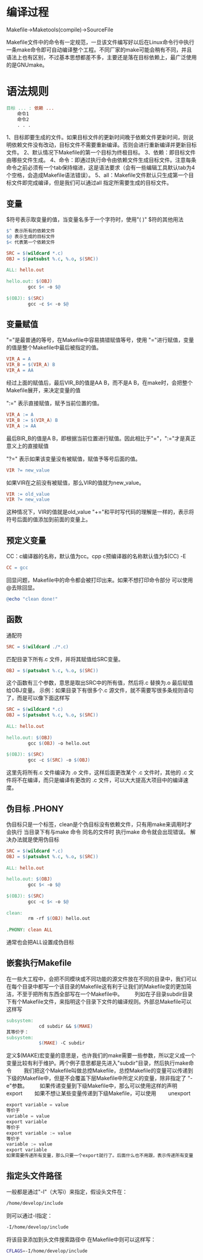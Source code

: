 # 编译过程

Makefile->Maketools(compile)->SourceFile

Makefile文件中的命令有一定规范，一旦该文件编写好以后在Linux命令行中执行一条make命令即可自动编译整个工程。不同厂家的make可能会稍有不同，并且语法上也有区别，不过基本思想都差不多，主要还是落在目标依赖上，最广泛使用的是GNUmake。

# 语法规则

```makefile
目标 ... : 依赖 ...
	命令1
	命令2
	. . .

```

1、目标即要生成的文件。如果目标文件的更新时间晚于依赖文件更新时间，则说明依赖文件没有改动，目标文件不需要重新编译。否则会进行重新编译并更新目标文件。
2、默认情况下Makefile的第一个目标为终极目标。
3、依赖：即目标文件由哪些文件生成。
4、命令：即通过执行命令由依赖文件生成目标文件。注意每条命令之前必须有一个tab保持缩进，这是语法要求（会有一些编辑工具默认tab为4个空格，会造成Makefile语法错误）。
5、all：Makefile文件默认只生成第一个目标文件即完成编译，但是我们可以通过all 指定所需要生成的目标文件。

## 变量

$符号表示取变量的值，当变量名多于一个字符时，使用"( )"
$符的其他用法

```makefile
$^ 表示所有的依赖文件
$@ 表示生成的目标文件
$< 代表第一个依赖文件
```

```makefile
SRC = $(wildcard *.c)
OBJ = $(patsubst %.c, %.o, $(SRC))
 
ALL: hello.out
 
hello.out: $(OBJ)
        gcc $< -o $@
 
$(OBJ): $(SRC)
        gcc -c $< -o $@
```

## 变量赋值

"="是最普通的等号，在Makefile中容易搞错赋值等号，使用 "="进行赋值，变量的值是整个Makefile中最后被指定的值。

```makefile
VIR_A = A
VIR_B = $(VIR_A) B
VIR_A = AA
```

经过上面的赋值后，最后VIR_B的值是AA B，而不是A B，在make时，会把整个Makefile展开，来决定变量的值

":=" 表示直接赋值，赋予当前位置的值。

```makefile
VIR_A := A
VIR_B := $(VIR_A) B
VIR_A := AA
```

最后BIR_B的值是A B，即根据当前位置进行赋值。因此相比于"="，":="才是真正意义上的直接赋值

"?=" 表示如果该变量没有被赋值，赋值予等号后面的值。

```makefile
VIR ?= new_value
```

如果VIR在之前没有被赋值，那么VIR的值就为new_value。

```makefile
VIR := old_value
VIR ?= new_value
```

这种情况下，VIR的值就是old_value
"+="和平时写代码的理解是一样的，表示将符号后面的值添加到前面的变量上。

## 预定义变量

CC：c编译器的名称，默认值为cc。cpp c预编译器的名称默认值为$(CC) -E

```makefile
CC = gcc
```

回显问题，Makefile中的命令都会被打印出来。如果不想打印命令部分 可以使用@去除回显。

```makefile
@echo "clean done!"
```

## 函数

通配符

```makefile
SRC = $(wildcard ./*.c)
```

匹配目录下所有.c 文件，并将其赋值给SRC变量。

```makefile
OBJ = $(patsubst %.c, %.o, $(SRC))
```

这个函数有三个参数，意思是取出SRC中的所有值，然后将.c 替换为.o 最后赋值给OBJ变量。
示例：如果目录下有很多个.c 源文件，就不需要写很多条规则语句了，而是可以像下面这样写

```makefile
SRC = $(wildcard *.c)
OBJ = $(patsubst %.c, %.o, $(SRC))
 
ALL: hello.out
 
hello.out: $(OBJ)
        gcc $(OBJ) -o hello.out
 
$(OBJ): $(SRC)
        gcc -c $(SRC) -o $(OBJ)
```

这里先将所有.c 文件编译为 .o 文件，这样后面更改某个 .c 文件时，其他的 .c 文件将不在编译，而只是编译有更改的 .c 文件，可以大大提高大项目中的编译速度。

## 伪目标 .PHONY

伪目标只是一个标签，clean是个伪目标没有依赖文件，只有用make来调用时才会执行
当目录下有与make 命令 同名的文件时 执行make 命令就会出现错误。
解决办法就是使用伪目标

```makefile
SRC = $(wildcard *.c)
OBJ = $(patsubst %.c, %.o, $(SRC))
 
ALL: hello.out
 
hello.out: $(OBJ)
        gcc $< -o $@
 
$(OBJ): $(SRC)
        gcc -c $< -o $@
 
clean:
        rm -rf $(OBJ) hello.out
 
.PHONY: clean ALL
```

通常也会把ALL设置成伪目标

## 嵌套执行Makefile

在一些大工程中，会把不同模块或不同功能的源文件放在不同的目录中，我们可以在每个目录中都写一个该目录的Makefile这有利于让我们的Makefile变的更加简洁，不至于把所有东西全部写在一个Makefile中。
  列如在子目录subdir目录下有个Makefile文件，来指明这个目录下文件的编译规则。外部总Makefile可以这样写

```makefile
subsystem:
            cd subdir && $(MAKE)
其等价于：
subsystem:
            $(MAKE) -C subdir
```

定义$(MAKE)宏变量的意思是，也许我们的make需要一些参数，所以定义成一个变量比较有利于维护。两个例子意思都是先进入"subdir"目录，然后执行make命令
  我们把这个Makefile叫做总控Makefile，总控Makefile的变量可以传递到下级的Makefile中，但是不会覆盖下层Makefile中所定义的变量，除非指定了 "-e"参数。
  如果传递变量到下级Makefile中，那么可以使用这样的声明
  export
  如果不想让某些变量传递到下级Makefile，可以使用
  unexport

```go
export variable = value
等价于
variable = value
export variable
等价于
export variable := value
等价于
variable := value
export variable
如果需要传递所有变量，那么只要一个export就行了。后面什么也不用跟，表示传递所有变量
```

## 指定头文件路径

一般都是通过"-I"（大写i）来指定，假设头文件在：

```bash
/home/develop/include
```

则可以通过-I指定：

```bash
-I/home/develop/include
```

将该目录添加到头文件搜索路径中
在Makefile中则可以这样写：

```bash
CFLAGS=-I/home/develop/include
```
